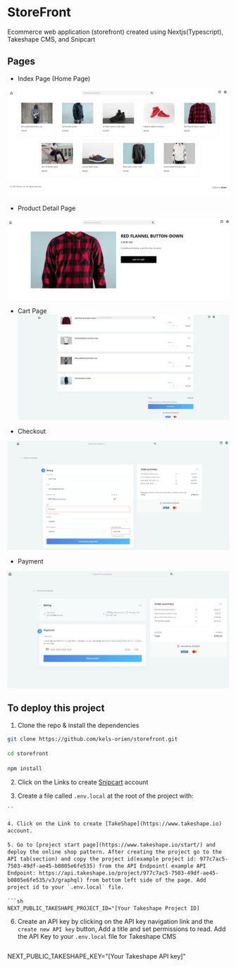 # StoreFront 
Ecommerce web application (storefront) created using Nextjs(Typescript), Takeshape CMS, and Snipcart

## Pages
* Index Page (Home Page)

![alt-text](https://github.com/kels-orien/storefront/blob/master/assets/img/home.png)

* Product Detail Page

![alt-text](https://github.com/kels-orien/storefront/blob/master/assets/img/product-detail-page.png)


* Cart Page
![alt-text](https://github.com/kels-orien/storefront/blob/master/assets/img/cart-summary.png)


* Checkout

![alt-text](https://github.com/kels-orien/storefront/blob/master/assets/img/checkout-page.png)


* Payment

![alt-text](https://github.com/kels-orien/storefront/blob/master/assets/img/payment.png)

## To deploy this project

1. Clone the repo & install the dependencies

```sh
git clone https://github.com/kels-orien/storefront.git

cd storefront

npm install
```

2. Click on the Links to create  [Snipcart](https://snipcart.com) account

3. Create a file called `.env.local` at the root of the project with:

```NEXT_PUBLIC_SNIPCART_API_KEY="[Your Snipcart API Key]"
``   

4. Click on the Link to create [TakeShape](https://www.takeshape.io) account. 

5. Go to [project start page](https://www.takeshape.io/start/) and deploy the online shop pattern. After creating the project go to the API tab(section) and copy the project id(example project id: 977c7ac5-7503-49df-ae45-b0805e6fe535) from the API Endpoint( example API Endpoint: https://api.takeshape.io/project/977c7ac5-7503-49df-ae45-b0805e6fe535/v3/graphql) from bottom left side of the page. Add  project id to your `.env.local` file.

```sh
NEXT_PUBLIC_TAKESHAPE_PROJECT_ID="[Your Takeshape Project ID]
```

6. Create an API key by clicking on the API key navigation link and the `create new API key` button, Add a title and set permissions to read.  Add the API Key to your `.env.local` file for Takeshape CMS 
   
    ```sh
NEXT_PUBLIC_TAKESHAPE_KEY="[Your Takeshape API key]"
```
